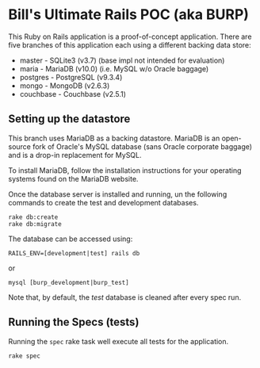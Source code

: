 # Bill's Ultimate Rails POC (aka BURP)

This Ruby on Rails application is a proof-of-concept application.
There are five branches of this application each using a different backing data store:

* master - SQLite3 (v3.7) (base impl not intended for evaluation)
* maria - MariaDB (v10.0) (i.e. MySQL w/o Oracle baggage)
* postgres - PostgreSQL (v9.3.4)
* mongo - MongoDB (v2.6.3)
* couchbase - Couchbase (v2.5.1)

## Setting up the datastore
This branch uses MariaDB as a backing datastore. MariaDB is an open-source fork of Oracle's MySQL database (sans Oracle corporate baggage) and is a drop-in replacement for MySQL.

To install MariaDB, follow the installation instructions for your operating systems found on the MariaDB website.

Once the database server is installed and running, un the following commands to create the test and development databases.

```
rake db:create
rake db:migrate
```

The database can be accessed using:

```
RAILS_ENV=[development|test] rails db
```

or

```
mysql [burp_development|burp_test]
```

Note that, by default, the *test* database is cleaned after every spec run.

## Running the Specs (tests)
Running the `spec` rake task well execute all tests for the application.

```
rake spec
```
